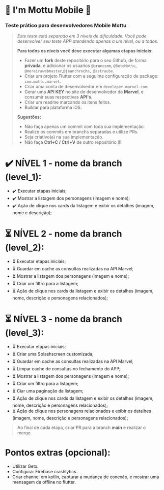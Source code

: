 
# 🛵 I'm Mottu Mobile 🛵

### Teste prático para desenvolvedores Mobile Mottu


> *Este teste está separado em 3 níveis de dificuldade. Você pode desenvolver seu teste APP atendendo apenas a um nível, ou a todos.*
>
> **Para todos os níveis você deve executar algumas etapas iniciais:**
>- Fazer um **fork** deste repositório para o seu Github, de forma **privada**, e adicionar os usuarios `@brunosmm`, `@BetoMottu`, `@moreirawebmaster`,`@jeanchrocha,` `@astraube`.
>- Criar um projeto Flutter com a seguinte configuração de package: `com.mottu.marvel`.
>- Criar uma conta de desenvolvedor em `developer.marvel.com`.
>- Gerar uma **API KEY** no site de desenvolvedor da **Marvel**, e consumir suas respectivas **API's**.
>- Criar um readme marcando os itens feitos.
>- Buildar para plataforma iOS.
>
> **Sugestões:**
>- Não faça apenas um commit com toda sua implementação.
>- Realize os commits em branchs separadas e utilize PRs.
>- Seja criativo(a) na sua implementação.
>- Não faça **Ctrl+C / Ctrl+V** de outro repositório !!!



# ✔️ NÍVEL 1 - nome da branch (level_1):
- ✔️ Executar etapas iniciais;
- ✔️ Mostrar a listagem dos personagens (imagem e nome);
- ✔️ Ação de clique nos cards da listagem e exibir os detalhes (imagem, nome e descrição);


# ⏳ NÍVEL 2 - nome da branch (level_2):
- ⏳ Executar etapas iniciais;
- ⏳ Guardar em cache as consultas realizadas na API Marvel;
- ⏳ Mostrar a listagem dos personagens (imagem e nome);
- ⏳ Criar um filtro para a listagem;
- ⏳ Ação de clique nos cards da listagem e exibir os detalhes (imagem, nome, descrição e personagens relacionados);


# ⏳ NÍVEL 3 - nome da branch (level_3):
- ⏳ Executar etapas iniciais;
- ⏳ Criar uma Splashscreen customizada;
- ⏳ Guardar em cache as consultas realizadas na API Marvel;
- ⏳ Limpar cache de consultas no fechamento do APP;
- ⏳ Mostrar a listagem dos personagens (imagem e nome);
- ⏳ Criar um filtro para a listagem;
- ⏳ Ciar uma paginação da listagem;
- ⏳ Ação de clique nos cards da listagem e exibir os detalhes (imagem, nome, descrição e personagens relacionados);
- ⏳ Ação de clique nos personagens relacionados e exibir os detalhes (imagem, nome, descrição e personagens relacionados);

> Ao final de cada etapa, criar PR para a branch **main** e realizar o merge.

# Pontos extras (opcional):
- Utilizar Getx.
- Configurar Firebase crashlytics.
- Criar channel em kotlin, capturar a mudança de conexão, e mostrar uma mensagem de offline no flutter.
